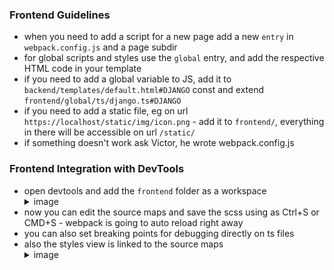 ### Frontend Guidelines
- when you need to add a script for a new page add a new `entry` in `webpack.config.js` and a page subdir
- for global scripts and styles use the `global` entry, and add the respective HTML code in your template
- if you need to add a global variable to JS, add it to `backend/templates/default.html#DJANGO` const and extend `frontend/global/ts/django.ts#DJANGO`
- if you need to add a static file, eg on url `https://localhost/static/img/icon.png` - add it to `frontend/`, everything in there will be accessible on url `/static/`
- if something doesn't work ask Victor, he wrote webpack.config.js

### Frontend Integration with DevTools
- open devtools and add the `frontend` folder as a workspace <details><summary>image</summary> ![](/docs/readme/img/front-int-example.png)</details>
- now you can edit the source maps and save the scss using as Ctrl+S or CMD+S - webpack is going to auto reload right away
- you can also set breaking points for debugging directly on ts files
- also the styles view is linked to the source maps <details><summary>image</summary>![](/docs/readme/img/front-linked-styles.png)</details>
